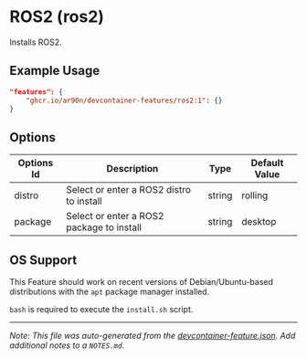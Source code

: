 
# ROS2 (ros2)

Installs ROS2.

## Example Usage

```json
"features": {
    "ghcr.io/ar90n/devcontainer-features/ros2:1": {}
}
```

## Options

| Options Id | Description | Type | Default Value |
|-----|-----|-----|-----|
| distro | Select or enter a ROS2 distro to install | string | rolling |
| package | Select or enter a ROS2 package to install | string | desktop |



## OS Support

This Feature should work on recent versions of Debian/Ubuntu-based distributions with the `apt` package manager installed.

`bash` is required to execute the `install.sh` script.


---

_Note: This file was auto-generated from the [devcontainer-feature.json](https://github.com/ar90n/devcontainer-features/blob/main/src/ros2/devcontainer-feature.json).  Add additional notes to a `NOTES.md`._
